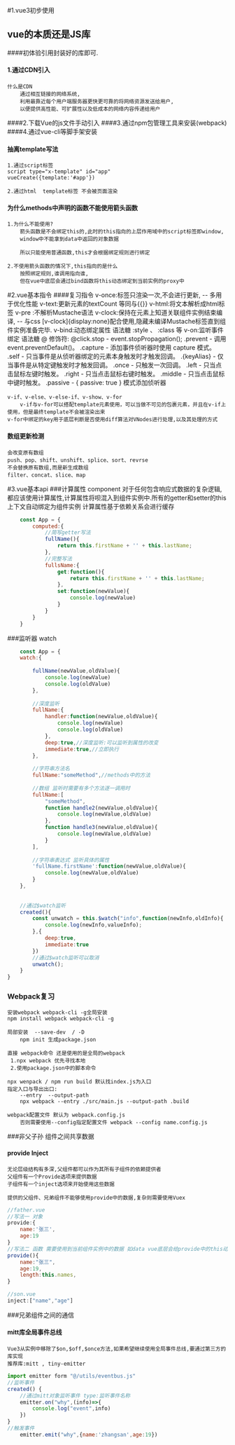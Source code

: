 #1.vue3初步使用
## vue的本质还是JS库

####初体验引用封装好的库即可.
#### 1.通过CDN引入
    什么是CDN
        通过相互链接的网络系统,
        利用最靠近每个用户端服务器更快更可靠的将网络资源发送给用户,
        以便提供高性能、可扩展性以及低成本的网络内容传递给用户
####2.下载Vue的js文件手动引入
####3.通过npm包管理工具来安装(webpack)
####4.通过vue-cli等脚手架安装


#### 抽离template写法
    1.通过script标签
    script type="x-template" id="app"
    vueCreate({template:'#app'})

    2.通过html  template标签 不会被页面渲染

#### 为什么methods中声明的函数不能使用箭头函数
    1.为什么不能使用?  
        箭头函数是不会绑定this的,此时的this指向的上层作用域中的script标签即window, 
        window中不能拿到data中返回的对象数据

        所以只能使用普通函数,this才会根据绑定规则进行绑定
        
    2.不使用箭头函数的情况下,this指向的是什么
        按照绑定规则,谁调用指向谁, 
        但在vue中底层会通过bind函数将this动态绑定到当前实例的proxy中

#2.vue基本指令
####复习指令
    v-once:标签只渲染一次,不会进行更新, -- 多用于优化性能
    v-text:更新元素的textCount 等同与{{}}
    v-html:将文本解析成html标签
    v-pre :不解析Mustache语法
    v-clock:保持在元素上知道关联组件实例结束编译, -- 与css [v-clock]{display:none}配合使用,隐藏未编译Mustache标签直到组件实例准备完毕.
    v-bind:动态绑定属性 语法糖 :style 、 :class 等
    v-on:监听事件绑定 语法糖 @
        修饰符:
            @click.stop - event.stopPropagation();
                  .prevent - 调用 event.preventDefault()。
                  .capture - 添加事件侦听器时使用 capture 模式。
                  .self - 只当事件是从侦听器绑定的元素本身触发时才触发回调。
                  .{keyAlias} - 仅当事件是从特定键触发时才触发回调。
                  .once - 只触发一次回调。
                  .left - 只当点击鼠标左键时触发。
                  .right - 只当点击鼠标右键时触发。
                  .middle - 只当点击鼠标中键时触发。
                  .passive - { passive: true } 模式添加侦听器
            
    v-if、v-else、v-else-if、v-show、v-for
        v-if与v-for可以搭配template元素使用，可以当做不可见的包裹元素，并且在v-if上使用，但是最终template不会被渲染出来
    v-for中绑定的key用于底层判断是否使用diff算法对VNodes进行处理,以及其处理的方式
        
#### 数组更新检测
    会改变原有数组
    push、pop、shift、unshift、splice、sort、revrse
    不会替换原有数组,而是新生成数组
    filter、concat、slice、map


#3.vue基本api
###计算属性 component
    对于任何包含响应式数据的复杂逻辑,都应该使用计算属性,计算属性将呗混入到组件实例中.所有的getter和setter的this上下文自动绑定为组件实例
    计算属性基于依赖关系会进行缓存
```javascript
    const App = {
        computed:{
            //简写getter写法
            fullName(){
                return this.firstName + '' + this.lastName;
            },
            //完整写法
            fullsName:{
                get:function(){
                    return this.firstName + '' + this.lastName;
                },
                set:function(newValue){
                    console.log(newValue)
                }
            }
        }
    }

```
###监听器 watch
```javascript
    const App = {
    watch:{
        
        fullName(newValue,oldValue){
            console.log(newValue)
            console.log(oldValue)
        },
        
        //深度监听
        fullName:{
            handler:function(newValue,oldValue){
                console.log(newValue)
                console.log(oldValue)
            },
            deep:true,//深度监听:可以监听到属性的改变
            immediate:true,//立即执行
        },
        
        //字符串方法名
        fullName:"someMethod",//methods中的方法
        
        //数组 监听时需要有多个方法逐一调用时
        fullName:[
            "someMethod",
            function handle2(newValue,oldValue){
                console.log(newValue,oldValue)
            },
            function handle3(newValue,oldValue){
                console.log(newValue,oldValue)
            }
        ],
        
        //字符串表达式 监听具体的属性
        'fullName.firstName':function(newValue,oldValue){
            console.log(newValue,oldValue)
        }
    },
    
    
    //通过$watch监听
    created(){
        const unwatch = this.$watch("info",function(newInfo,oldInfo){
            console.log(newInfo,valueInfo);
        },{
            deep:true,
            immediate:true
        })
        //通过$watch监听可以取消
        unwatch();
    }
}
```


### Webpack复习
    
    安装webpack webpack-cli -g全局安装
    npm install webpack webpack-cli -g 

    局部安装  --save-dev  / -D
        npm init 生成package.json
    
    直接 webpack命令 还是使用的是全局的webpack    
     1.npx webpack 优先寻找本地
     2.使用package.json中的脚本命令

    npx wenpack / npm run build 默认找index.js为入口
    指定入口与导出出口:
        --entry  --output-path
        npx webpack --entry ./src/main.js --output-path .build
    
    webpack配置文件 默认为 webpack.config.js 
        否则需要使用--config指定配置文件 webpack --config name.config.js
    


###非父子孙 组件之间共享数据
#### provide Inject 
    无论层级结构有多深,父组件都可以作为其所有子组件的依赖提供者
    父组件有一个Provide选项来提供数据
    子组件有一个inject选项来开始使用这些数据

    提供的父组件、兄弟组件不能够使用provide中的数据,复杂则需要使用Vuex
```javascript
//father.vue
//写法一 对象
provide:{
    name:'张三',
    age:19    
}
//写法二 函数 需要使用到当前组件实例中的数据 如data vue底层会给provide中的this动态绑定当前组件实例对象
provide(){
    name:"张三", 
    age:19,
    length:this.names,
}

//son.vue
inject:["name","age"]
```

###兄弟组件之间的通信
#### mitt库全局事件总线
    Vue3从实例中移除了$on,$off,$once方法,如果希望继续使用全局事件总线,要通过第三方的库实现
    推荐库:mitt , tiny-emitter

```javascript
import emitter form "@/utils/eventbus.js"
//监听事件
created() {
    //通过mitt对象监听事件 type:监听事件名称
    emitter.on("why",(info)=>{
        console.log("event",info)
    })
}
//触发事件
    emitter.emit("why",{name:'zhangsan',age:19})
```